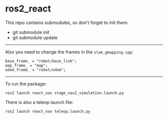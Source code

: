 # ros2_react
This repo contains submodules, so don't forget to init them:
- git submodule init
- git submodule update
--- 
Also you need to change the frames in the `slam_gmapping.cpp`:
```
base_frame_ = "robot/base_link";
map_frame_ = "map";
odom_frame_ = "robot/odom";
```
---
To run the package:
```
ros2 launch react_nav stage_nav2_simulation.launch.py
```
There is also a teleop launch file:
```
ros2 launch react_nav teleop.launch.py
```
